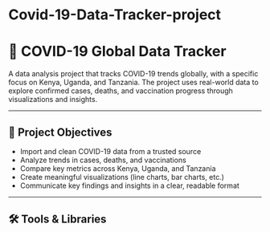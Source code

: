 # Covid-19-Data-Tracker-project
# 🦠 COVID-19 Global Data Tracker

A data analysis project that tracks COVID-19 trends globally, with a specific focus on Kenya, Uganda, and Tanzania. 
The project uses real-world data to explore confirmed cases, deaths, and vaccination progress through visualizations and insights.

---

## 🎯 Project Objectives

- Import and clean COVID-19 data from a trusted source
- Analyze trends in cases, deaths, and vaccinations
- Compare key metrics across Kenya, Uganda, and Tanzania
- Create meaningful visualizations (line charts, bar charts, etc.)
- Communicate key findings and insights in a clear, readable format

---

## 🛠️ Tools & Libraries
